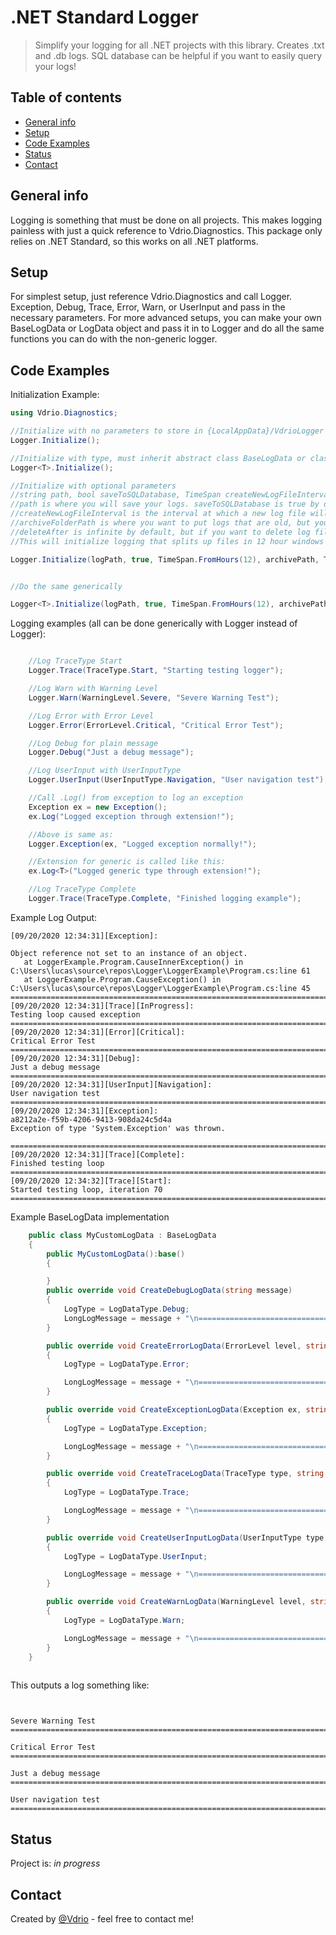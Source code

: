 ﻿# .NET Standard Logger
> Simplify your logging for all .NET projects with this library. Creates .txt and .db logs. SQL database can be helpful if you want to easily query your logs!

## Table of contents
* [General info](#general-info)
* [Setup](#setup)
* [Code Examples](#code-examples)
* [Status](#status)
* [Contact](#contact)

## General info
Logging is something that must be done on all projects. This makes logging painless with just a quick reference to Vdrio.Diagnostics. This package only relies on .NET Standard, so this works on all .NET platforms.


## Setup
For simplest setup, just reference Vdrio.Diagnostics and call Logger. Exception, Debug, Trace, Error, Warn, or UserInput and pass in the necessary parameters.
For more advanced setups, you can make your own BaseLogData or LogData object and pass it in to Logger<T> and do all the same functions you can do with the non-generic logger.

## Code Examples
Initialization Example:
```csharp
using Vdrio.Diagnostics;

//Initialize with no parameters to store in {LocalAppData}/VdrioLogger
Logger.Initialize();

//Initialize with type, must inherit abstract class BaseLogData or class LogData
Logger<T>.Initialize();

//Initialize with optional parameters
//string path, bool saveToSQLDatabase, TimeSpan createNewLogFileInterval, string archiveFolderPath, TimeSpan archiveInterval, TimeSpan deleteAfter
//path is where you will save your logs. saveToSQLDatabase is true by default, SQL Database takes up more space than text log, so you may want to disable
//createNewLogFileInterval is the interval at which a new log file will be made to split up your logs into files organized by time
//archiveFolderPath is where you want to put logs that are old, but you still want to keep, archiveInterval is the age that the file must be for archiving
//deleteAfter is infinite by default, but if you want to delete log files of a certain age, you can specify that time here
//This will initialize logging that splits up files in 12 hour windows and sends to archive folder at 30 days and delete after 90 days

Logger.Initialize(logPath, true, TimeSpan.FromHours(12), archivePath, TimeSpan.FromDays(30), TimeSpan.FromDays(90));


//Do the same generically

Logger<T>.Initialize(logPath, true, TimeSpan.FromHours(12), archivePath, TimeSpan.FromDays(30), TimeSpan.FromDays(90));

```



Logging examples (all can be done generically with Logger<T> instead of Logger):
```csharp

    //Log TraceType Start
    Logger.Trace(TraceType.Start, "Starting testing logger");

    //Log Warn with Warning Level
    Logger.Warn(WarningLevel.Severe, "Severe Warning Test");

    //Log Error with Error Level
    Logger.Error(ErrorLevel.Critical, "Critical Error Test");

    //Log Debug for plain message
    Logger.Debug("Just a debug message");

    //Log UserInput with UserInputType
    Logger.UserInput(UserInputType.Navigation, "User navigation test");

    //Call .Log() from exception to log an exception
    Exception ex = new Exception();
    ex.Log("Logged exception through extension!");

    //Above is same as:
    Logger.Exception(ex, "Logged exception normally!");

    //Extension for generic is called like this:
    ex.Log<T>("Logged generic type through extension!");

    //Log TraceType Complete
    Logger.Trace(TraceType.Complete, "Finished logging example");
```

Example Log Output:
```
[09/20/2020 12:34:31][Exception]:

Object reference not set to an instance of an object.
   at LoggerExample.Program.CauseInnerException() in C:\Users\lucas\source\repos\Logger\LoggerExample\Program.cs:line 61
   at LoggerExample.Program.CauseException() in C:\Users\lucas\source\repos\Logger\LoggerExample\Program.cs:line 45
======================================================================================================================================
[09/20/2020 12:34:31][Trace][InProgress]:
Testing loop caused exception
======================================================================================================================================
[09/20/2020 12:34:31][Error][Critical]:
Critical Error Test
======================================================================================================================================
[09/20/2020 12:34:31][Debug]:
Just a debug message
======================================================================================================================================
[09/20/2020 12:34:31][UserInput][Navigation]:
User navigation test
======================================================================================================================================
[09/20/2020 12:34:31][Exception]:
a8212a2e-f59b-4206-9413-908da24c5d4a
Exception of type 'System.Exception' was thrown.

======================================================================================================================================
[09/20/2020 12:34:31][Trace][Complete]:
Finished testing loop
======================================================================================================================================
[09/20/2020 12:34:32][Trace][Start]:
Started testing loop, iteration 70
======================================================================================================================================
```


Example BaseLogData implementation

```csharp
    public class MyCustomLogData : BaseLogData
    {
        public MyCustomLogData():base()
        {

        }
        public override void CreateDebugLogData(string message)
        {
            LogType = LogDataType.Debug;
            LongLogMessage = message + "\n===============================================================================\n";
        }

        public override void CreateErrorLogData(ErrorLevel level, string message)
        {
            LogType = LogDataType.Error;

            LongLogMessage = message + "\n===============================================================================\n";
        }

        public override void CreateExceptionLogData(Exception ex, string message)
        {
            LogType = LogDataType.Exception;

            LongLogMessage = message + "\n===============================================================================\n";
        }

        public override void CreateTraceLogData(TraceType type, string message)
        {
            LogType = LogDataType.Trace;

            LongLogMessage = message + "\n===============================================================================\n";
        }

        public override void CreateUserInputLogData(UserInputType type, string message)
        {
            LogType = LogDataType.UserInput;

            LongLogMessage = message + "\n===============================================================================\n";
        }

        public override void CreateWarnLogData(WarningLevel level, string message)
        {
            LogType = LogDataType.Warn;

            LongLogMessage = message + "\n===============================================================================\n";
        }
    }
    
```


This outputs a log something like:
```


Severe Warning Test
===============================================================================

Critical Error Test
===============================================================================

Just a debug message
===============================================================================

User navigation test
===============================================================================
```


## Status
Project is: _in progress_

## Contact
Created by [@Vdrio](lucasdglass@outlook.com) - feel free to contact me!